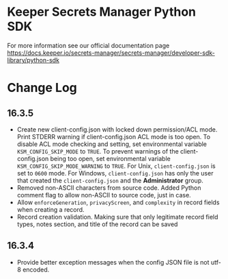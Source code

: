 # Keeper Secrets Manager Python SDK

For more information see our official documentation page https://docs.keeper.io/secrets-manager/secrets-manager/developer-sdk-library/python-sdk

# Change Log

## 16.3.5

* Create new client-config.json with locked down permission/ACL mode. Print STDERR warning if client-config.json ACL mode is too
open. To disable ACL mode checking and setting, set environmental variable `KSM_CONFIG_SKIP_MODE` to `TRUE`. To prevent
warnings of the client-config.json being too open, set environmental variable `KSM_CONFIG_SKIP_MODE_WARNING` to `TRUE`.
For Unix, `client-config.json` is set to `0600` mode. For Windows, `client-config.json` has only the user that created 
the `client-config.json` and the **Administrator** group.
* Removed non-ASCII characters from source code. Added Python comment flag to allow non-ASCII to source code, just in
case.
* Allow `enforceGeneration`, `privacyScreen`, and `complexity` in record fields when creating a record.
* Record creation validation. Making sure that only legitimate record field types, notes section, and title of the record can be saved

## 16.3.4

* Provide better exception messages when the config JSON file is not utf-8 encoded.
